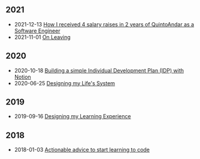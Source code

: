 <div class="tags">

## 2021

- <time class="date">2021-12-13</time> <span>[How I received 4 salary raises in 2 years of QuintoAndar as a Software Engineer](/how-i-received-4-salary-raises-in-2-years-of-quintoandar-as-a-software-engineer)</span>
- <time class="date">2021-11-01</time> <span>[On Leaving](/on-leaving)</span>

## 2020

- <time class="date">2020-10-18</time> <span>[Building a simple Individual Development Plan (IDP) with Notion](/building-an-individual-development-plan-with-notion)</span>
- <time class="date">2020-06-25</time> <span>[Designing my Life's System](/designing-my-lifes-system)</span>

## 2019

- <time class="date">2019-09-16</time> <span>[Designing my Learning Experience](/designing-my-learning-experience)</span>

## 2018

- <time class="date">2018-01-03</time> <span>[Actionable advice to start learning to code](/actionable-advice-to-start-learning-to-code)</span>

</div>
